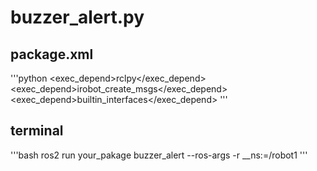 # **buzzer_alert.py**

## package.xml

'''python
<exec_depend>rclpy</exec_depend>
<exec_depend>irobot_create_msgs</exec_depend>
<exec_depend>builtin_interfaces</exec_depend>
'''

## terminal

'''bash
ros2 run your_pakage buzzer_alert --ros-args -r __ns:=/robot1
'''
